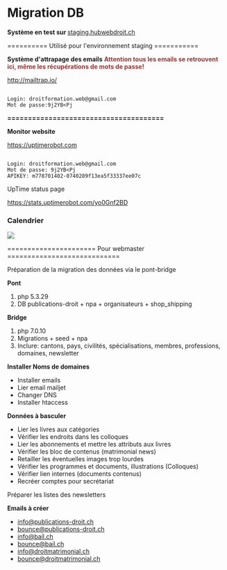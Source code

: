 Migration DB
============

**Système en test sur [](http://hubwebdroit.ch)**[staging.hubwebdroit.ch](http://staging.hubwebdroit.ch)

========== Utilisé pour l'environnement staging ===========

**Système d'attrapage des emails**  **<span style="color: rgb(149, 55, 52);">Attention tous les emails se retrouvent ici, même les récupérations de mots de passe!</span>**

<http://mailtrap.io/>

 ```

Login: droitformation.web@gmail.com
Mot de passe:9j2YB<Pj
```

**======================================**

**Monitor website**

<https://uptimerobot.com>

 ```

Login: droitformation.web@gmail.com
Mot de passe: 9j2YB<Pj
APIKEY: m778701402-0740289f13ea5f33337ee07c
```

UpTime status page

[https://stats.uptimerobot.com/yo0Gnf2BD  ](https://stats.uptimerobot.com/yo0Gnf2BD)

[](https://stats.uptimerobot.com/yo0Gnf2BD)

### Calendrier

![](https://library.test/images/qBtf7lwhGjBdjWcJkCdBiWujpjcw6EdxC03kCU0R.png)

====================== Pour webmaster ============================

Préparation de la migration des données via le pont-bridge

**Pont**

1. php 5.3.29
2. DB publications-droit + npa + organisateurs + shop\_shipping

**Bridge**

1. php 7.0.10
2. Migrations + seed + npa
3. Inclure: cantons, pays, civilités, spécialisations, membres, professions, domaines, newsletter

**Installer Noms de domaines**

- Installer emails
- Lier email mailjet
- Changer DNS
- Installer htaccess

**Données à basculer**

- Lier les livres aux catégories
- Vérifier les endroits dans les colloques
- Lier les abonnements et mettre les attributs aux livres
- Vérifier les bloc de contenus (matrimonial news)
- Retailler les éventuelles images trop lourdes
- Vérifier les programmes et documents, illustrations (Colloques)
- Vérifier lien internes (documents contenus)
- Recréer comptes pour secrétariat

Préparer les listes des newsletters

**Emails à créer**

- info@publications-droit.ch
- bounce@publications-droit.ch
- info@bail.ch
- bounce@bail.ch
- info@droitmatrimonial.ch
- bounce@droitmatrimonial.ch<span class="redactor-invisible-space"></span>